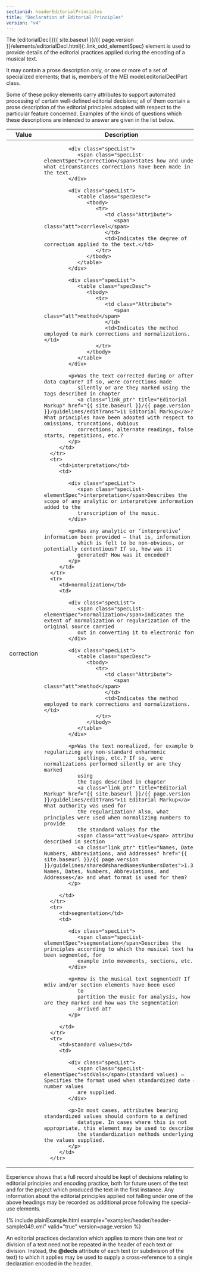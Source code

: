 ```yaml
---
sectionid: headerEditorialPrinciples
title: "Declaration of Editorial Principles"
version: "v4"
---
```




The [editorialDecl]({{ site.baseurl }}/{{ page.version }}/elements/editorialDecl.html){:.link_odd_elementSpec} element is used to provide details of the editorial
practices applied during the encoding of a musical text.

It may contain a prose description only, or one or more of a set of specialized elements;
that is, members of the MEI model.editorialDeclPart class.


Some of these policy elements carry attributes to support automated processing of
certain
well-defined editorial decisions; all of them contain a prose description of the editorial
principles adopted with respect to the particular feature concerned. Examples of the
kinds
of questions which these descriptions are intended to answer are given in the list
below.

<table class="table table-striped table-hover">
   <thead>
      <tr>
         <th>Value</th>
         <th>Description</th>
      </tr>
   </thead>
   <tbody>
      <tr>
         <td>correction</td>
         <td>
            
            <div class="specList">
               <span class="specList-elementSpec">correction</span>States how and under what circumstances corrections have been made in the text.
            </div>
            
            <div class="specList">
               <table class="specDesc">
                  <tbody>
                     <tr>
                        <td class="Attribute">
                           <span class="att">corrlevel</span>
                        </td>
                        <td>Indicates the degree of correction applied to the text.</td>
                     </tr>
                  </tbody>
               </table>
            </div>
            
            <div class="specList">
               <table class="specDesc">
                  <tbody>
                     <tr>
                        <td class="Attribute">
                           <span class="att">method</span>
                        </td>
                        <td>Indicates the method employed to mark corrections and normalizations.</td>
                     </tr>
                  </tbody>
               </table>
            </div>
            
            <p>Was the text corrected during or after data capture? If so, were corrections made
               silently or are they marked using the tags described in chapter 
               <a class="link_ptr" title="Editorial Markup" href="{{ site.baseurl }}/{{ page.version }}/guidelines/editTrans">11 Editorial Markup</a>? What principles have been adopted with respect to omissions, truncations, dubious
               corrections, alternate readings, false starts, repetitions, etc.?
            </p>
         </td>
      </tr>
      <tr>
         <td>interpretation</td>
         <td>
            
            <div class="specList">
               <span class="specList-elementSpec">interpretation</span>Describes the scope of any analytic or interpretive information added to the
               transcription of the music.
            </div>
            
            <p>Has any analytic or ‘interpretive’ information been provided — that is, information
               which is felt to be non-obvious, or potentially contentious? If so, how was it
               generated? How was it encoded?
            </p>
         </td>
      </tr>
      <tr>
         <td>normalization</td>
         <td>
            
            <div class="specList">
               <span class="specList-elementSpec">normalization</span>Indicates the extent of normalization or regularization of the original source carried
               out in converting it to electronic form.
            </div>
            
            <div class="specList">
               <table class="specDesc">
                  <tbody>
                     <tr>
                        <td class="Attribute">
                           <span class="att">method</span>
                        </td>
                        <td>Indicates the method employed to mark corrections and normalizations.</td>
                     </tr>
                  </tbody>
               </table>
            </div>
            
            <p>Was the text normalized, for example by regularizing any non-standard enharmonic
               spellings, etc.? If so, were normalizations performed silently or are they marked
               using
               the tags described in chapter 
               <a class="link_ptr" title="Editorial Markup" href="{{ site.baseurl }}/{{ page.version }}/guidelines/editTrans">11 Editorial Markup</a> ? What authority was used for
               the regularization? Also, what principles were used when normalizing numbers to provide
               the standard values for the 
               <span class="att">value</span> attribute described in section 
               <a class="link_ptr" title="Names, Dates, Numbers, Abbreviations, and Addresses" href="{{ site.baseurl }}/{{ page.version }}/guidelines/shared#sharedNamesNumbersDates">1.3.4 Names, Dates, Numbers, Abbreviations, and Addresses</a> and what format is used for them?
            </p>
            
         </td>
      </tr>
      <tr>
         <td>segmentation</td>
         <td>
            
            <div class="specList">
               <span class="specList-elementSpec">segmentation</span>Describes the principles according to which the musical text has been segmented, for
               example into movements, sections, etc.
            </div>
            
            <p>How is the musical text segmented? If mdiv and/or section elements have been used
               to
               partition the music for analysis, how are they marked and how was the segmentation
               arrived at?
            </p>
            
         </td>
      </tr>
      <tr>
         <td>standard values</td>
         <td>
            
            <div class="specList">
               <span class="specList-elementSpec">stdVals</span>(standard values) – Specifies the format used when standardized date or number values
               are supplied.
            </div>
            
            <p>In most cases, attributes bearing standardized values should conform to a defined
               datatype. In cases where this is not appropriate, this element may be used to describe
               the standardization methods underlying the values supplied.
            </p>
         </td>
      </tr>
   </tbody>
</table>
Experience shows that a full record should be kept of decisions relating to editorial
principles and encoding practice, both for future users of the text and for the project
which produced the text in the first instance. Any information about the editorial
principles applied not falling under one of the above headings may be recorded as
additional
prose following the special-use elements.

{% include plainExample.html example="examples/header/header-sample049.xml" valid="true" version=page.version %}

An editorial practices declaration which applies to more than one text or division
of a
text need not be repeated in the header of each text or division. Instead, the
**@decls** attribute of each text (or subdivision of the text) to which it applies
may be used to supply a cross-reference to a single declaration encoded in the header.

